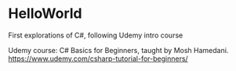 # HelloWorld
First explorations of C#, following Udemy intro course

Udemy course: C# Basics for Beginners, taught by Mosh Hamedani. https://www.udemy.com/csharp-tutorial-for-beginners/
